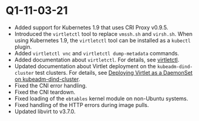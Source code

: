 # Q1-11-03-21

* Added support for Kubernetes 1.9 that uses CRI Proxy v0.9.5.
* Introduced the `virtletctl` tool to replace `vmssh.sh` and `virsh.sh`.
  When using Kubernetes 1.9, the `virtletctl` tool can be installed
  as a `kubectl` plugin.
* Added `virtletctl vnc` and `virtletctl dump-metadata` commands.
* Added documentation about `virtletctl`. For details, see
  [virtletctl](../virtletctl/virtletctl.md).
* Updated documentation about Virtlet deployment on the `kubeadm-dind-cluster`
  test clusters. For details, see
  [Deploying Virtlet as a DaemonSet on kubeadm-dind-cluster](../../deploy/README.md#deploying-virtlet-as-a-daemonset-on-kubeadm-dind-cluster).
* Fixed the CNI error handling.
* Fixed the CNI teardown.
* Fixed loading of the `ebtables` kernel module on non-Ubuntu systems.
* Fixed handling of the HTTP errors during image pulls.
* Updated libvirt to v3.7.0.
